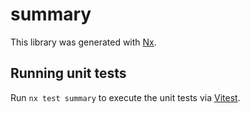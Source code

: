# summary

This library was generated with [Nx](https://nx.dev).

## Running unit tests

Run `nx test summary` to execute the unit tests via [Vitest](https://vitest.dev/).

